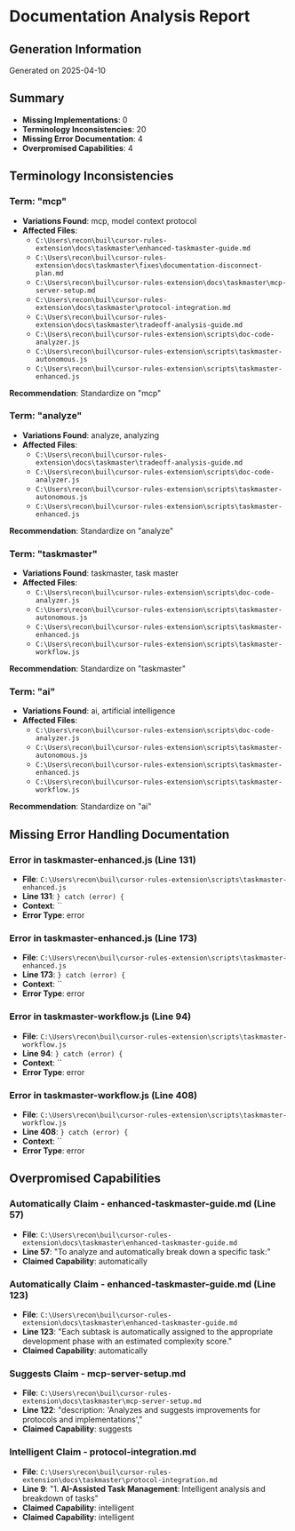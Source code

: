 # Documentation Analysis Report

## Generation Information

Generated on 2025-04-10

## Summary

- **Missing Implementations**: 0
- **Terminology Inconsistencies**: 20
- **Missing Error Documentation**: 4
- **Overpromised Capabilities**: 4

## Terminology Inconsistencies

### Term: "mcp"

- **Variations Found**: mcp, model context protocol
- **Affected Files**:
  - `C:\Users\recon\buil\cursor-rules-extension\docs\taskmaster\enhanced-taskmaster-guide.md`
  - `C:\Users\recon\buil\cursor-rules-extension\docs\taskmaster\fixes\documentation-disconnect-plan.md`
  - `C:\Users\recon\buil\cursor-rules-extension\docs\taskmaster\mcp-server-setup.md`
  - `C:\Users\recon\buil\cursor-rules-extension\docs\taskmaster\protocol-integration.md`
  - `C:\Users\recon\buil\cursor-rules-extension\docs\taskmaster\tradeoff-analysis-guide.md`
  - `C:\Users\recon\buil\cursor-rules-extension\scripts\doc-code-analyzer.js`
  - `C:\Users\recon\buil\cursor-rules-extension\scripts\taskmaster-autonomous.js`
  - `C:\Users\recon\buil\cursor-rules-extension\scripts\taskmaster-enhanced.js`

**Recommendation**: Standardize on "mcp"

### Term: "analyze"

- **Variations Found**: analyze, analyzing
- **Affected Files**:
  - `C:\Users\recon\buil\cursor-rules-extension\docs\taskmaster\tradeoff-analysis-guide.md`
  - `C:\Users\recon\buil\cursor-rules-extension\scripts\doc-code-analyzer.js`
  - `C:\Users\recon\buil\cursor-rules-extension\scripts\taskmaster-autonomous.js`
  - `C:\Users\recon\buil\cursor-rules-extension\scripts\taskmaster-enhanced.js`

**Recommendation**: Standardize on "analyze"

### Term: "taskmaster"

- **Variations Found**: taskmaster, task master
- **Affected Files**:
  - `C:\Users\recon\buil\cursor-rules-extension\scripts\doc-code-analyzer.js`
  - `C:\Users\recon\buil\cursor-rules-extension\scripts\taskmaster-autonomous.js`
  - `C:\Users\recon\buil\cursor-rules-extension\scripts\taskmaster-enhanced.js`
  - `C:\Users\recon\buil\cursor-rules-extension\scripts\taskmaster-workflow.js`

**Recommendation**: Standardize on "taskmaster"

### Term: "ai"

- **Variations Found**: ai, artificial intelligence
- **Affected Files**:
  - `C:\Users\recon\buil\cursor-rules-extension\scripts\doc-code-analyzer.js`
  - `C:\Users\recon\buil\cursor-rules-extension\scripts\taskmaster-autonomous.js`
  - `C:\Users\recon\buil\cursor-rules-extension\scripts\taskmaster-enhanced.js`
  - `C:\Users\recon\buil\cursor-rules-extension\scripts\taskmaster-workflow.js`

**Recommendation**: Standardize on "ai"

## Missing Error Handling Documentation

### Error in taskmaster-enhanced.js (Line 131)

- **File**: `C:\Users\recon\buil\cursor-rules-extension\scripts\taskmaster-enhanced.js`
- **Line 131**: `} catch (error) {`
- **Context**: ``
- **Error Type**: error

### Error in taskmaster-enhanced.js (Line 173)

- **File**: `C:\Users\recon\buil\cursor-rules-extension\scripts\taskmaster-enhanced.js`
- **Line 173**: `} catch (error) {`
- **Context**: ``
- **Error Type**: error

### Error in taskmaster-workflow.js (Line 94)

- **File**: `C:\Users\recon\buil\cursor-rules-extension\scripts\taskmaster-workflow.js`
- **Line 94**: `} catch (error) {`
- **Context**: ``
- **Error Type**: error

### Error in taskmaster-workflow.js (Line 408)

- **File**: `C:\Users\recon\buil\cursor-rules-extension\scripts\taskmaster-workflow.js`
- **Line 408**: `} catch (error) {`
- **Context**: ``
- **Error Type**: error

## Overpromised Capabilities

### Automatically Claim - enhanced-taskmaster-guide.md (Line 57)

- **File**: `C:\Users\recon\buil\cursor-rules-extension\docs\taskmaster\enhanced-taskmaster-guide.md`
- **Line 57**: "To analyze and automatically break down a specific task:"
- **Claimed Capability**: automatically

### Automatically Claim - enhanced-taskmaster-guide.md (Line 123)

- **File**: `C:\Users\recon\buil\cursor-rules-extension\docs\taskmaster\enhanced-taskmaster-guide.md`
- **Line 123**: "Each subtask is automatically assigned to the appropriate development phase with an estimated complexity score."
- **Claimed Capability**: automatically

### Suggests Claim - mcp-server-setup.md

- **File**: `C:\Users\recon\buil\cursor-rules-extension\docs\taskmaster\mcp-server-setup.md`
- **Line 122**: "description: 'Analyzes and suggests improvements for protocols and implementations',"
- **Claimed Capability**: suggests

### Intelligent Claim - protocol-integration.md

- **File**: `C:\Users\recon\buil\cursor-rules-extension\docs\taskmaster\protocol-integration.md`
- **Line 9**: "1. **AI-Assisted Task Management**: Intelligent analysis and breakdown of tasks"
- **Claimed Capability**: intelligent
- **Claimed Capability**: intelligent
